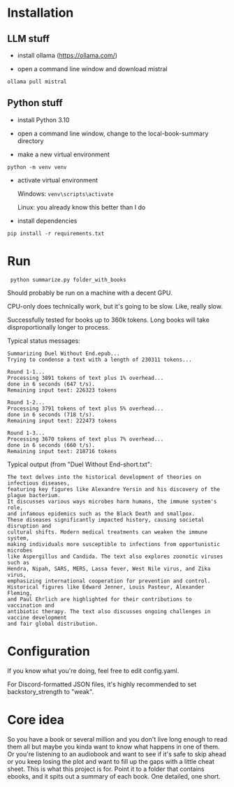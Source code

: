 # Installation

## LLM stuff

- install ollama (https://ollama.com/)

- open a command line window and download mistral

```ollama pull mistral```


## Python stuff

- install Python 3.10

- open a command line window, change to the local-book-summary directory

- make a new virtual environment

``` python -m venv venv ```

- activate virtual environment

    Windows: ``` venv\scripts\activate ```

    Linux: you already know this better than I do

- install dependencies

``` pip install -r requirements.txt ```


# Run

``` python summarize.py folder_with_books```

Should probably be run on a machine with a decent GPU.

CPU-only does technically work, but it's going to be slow. Like, really slow.

Successfully tested for books up to 360k tokens. Long books will take disproportionally longer to process.


Typical status messages:
```
Summarizing Duel Without End.epub...
Trying to condense a text with a length of 230311 tokens...

Round 1-1...
Processing 3891 tokens of text plus 1% overhead...
done in 6 seconds (647 t/s).
Remaining input text: 226323 tokens

Round 1-2...
Processing 3791 tokens of text plus 5% overhead...
done in 6 seconds (718 t/s).
Remaining input text: 222473 tokens

Round 1-3...
Processing 3670 tokens of text plus 7% overhead...
done in 6 seconds (660 t/s).
Remaining input text: 218716 tokens
```

Typical output (from "Duel Without End-short.txt":
```
The text delves into the historical development of theories on infectious diseases,
featuring key figures like Alexandre Yersin and his discovery of the plague bacterium.
It discusses various ways microbes harm humans, the immune system's role,
and infamous epidemics such as the Black Death and smallpox.
These diseases significantly impacted history, causing societal disruption and
cultural shifts. Modern medical treatments can weaken the immune system,
making individuals more susceptible to infections from opportunistic microbes
like Aspergillus and Candida. The text also explores zoonotic viruses such as
Hendra, Nipah, SARS, MERS, Lassa fever, West Nile virus, and Zika virus,
emphasizing international cooperation for prevention and control.
Historical figures like Edward Jenner, Louis Pasteur, Alexander Fleming,
and Paul Ehrlich are highlighted for their contributions to vaccination and
antibiotic therapy. The text also discusses ongoing challenges in vaccine development
and fair global distribution.
```


# Configuration

If you know what you're doing, feel free to edit config.yaml.

For Discord-formatted JSON files, it's highly recommended to set backstory_strength to "weak".

# Core idea

So you have a book or several million and you don't live long enough to read them all but maybe you kinda want to know what happens in one of them. Or you're listening to an audiobook and want to see if it's safe to skip ahead or you keep losing the plot and want to fill up the gaps with a little cheat sheet.
This is what this project is for. Point it to a folder that contains ebooks, and it spits out a summary of each book. One detailed, one short.